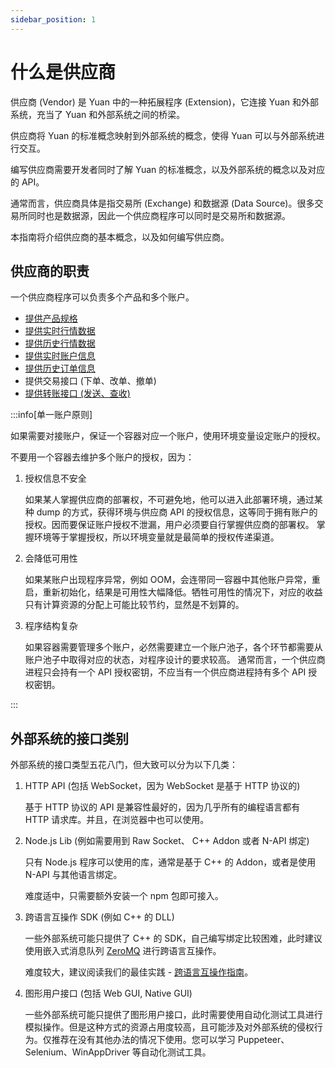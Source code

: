 ```yaml
---
sidebar_position: 1
---
```


# 什么是供应商

供应商 (Vendor) 是 Yuan 中的一种拓展程序 (Extension)，它连接 Yuan 和外部系统，充当了 Yuan 和外部系统之间的桥梁。

供应商将 Yuan 的标准概念映射到外部系统的概念，使得 Yuan 可以与外部系统进行交互。

编写供应商需要开发者同时了解 Yuan 的标准概念，以及外部系统的概念以及对应的 API。

通常而言，供应商具体是指交易所 (Exchange) 和数据源 (Data Source)。很多交易所同时也是数据源，因此一个供应商程序可以同时是交易所和数据源。

本指南将介绍供应商的基本概念，以及如何编写供应商。

## 供应商的职责

一个供应商程序可以负责多个产品和多个账户。

- [提供产品规格](./vendor-product)
- [提供实时行情数据](./vendor-realtime-market-data)
- [提供历史行情数据](./vendor-historical-market-data)
- [提供实时账户信息](./vendor-account-info)
- [提供历史订单信息](./vendor-historical-order)
- 提供交易接口 (下单、改单、撤单)
- [提供转账接口 (发送、查收)](./vendor-transfer)

:::info[单一账户原则]

如果需要对接账户，保证一个容器对应一个账户，使用环境变量设定账户的授权。

不要用一个容器去维护多个账户的授权，因为：

1. 授权信息不安全

   如果某人掌握供应商的部署权，不可避免地，他可以进入此部署环境，通过某种 dump 的方式，获得环境与供应商 API 的授权信息，这等同于拥有账户的授权。因而要保证账户授权不泄漏，用户必须要自行掌握供应商的部署权。
   掌握环境等于掌握授权，所以环境变量就是最简单的授权传递渠道。

2. 会降低可用性

   如果某账户出现程序异常，例如 OOM，会连带同一容器中其他账户异常，重启，重新初始化，结果是可用性大幅降低。牺牲可用性的情况下，对应的收益只有计算资源的分配上可能比较节约，显然是不划算的。

3. 程序结构复杂

   如果容器需要管理多个账户，必然需要建立一个账户池子，各个环节都需要从账户池子中取得对应的状态，对程序设计的要求较高。
   通常而言，一个供应商进程只会持有一个 API 授权密钥，不应当有一个供应商进程持有多个 API 授权密钥。

:::

## 外部系统的接口类别

外部系统的接口类型五花八门，但大致可以分为以下几类：

1. HTTP API (包括 WebSocket，因为 WebSocket 是基于 HTTP 协议的)

   基于 HTTP 协议的 API 是兼容性最好的，因为几乎所有的编程语言都有 HTTP 请求库。并且，在浏览器中也可以使用。

2. Node.js Lib (例如需要用到 Raw Socket、 C++ Addon 或者 N-API 绑定)

   只有 Node.js 程序可以使用的库，通常是基于 C++ 的 Addon，或者是使用 N-API 与其他语言绑定。

   难度适中，只需要额外安装一个 npm 包即可接入。

3. 跨语言互操作 SDK (例如 C++ 的 DLL)

   一些外部系统可能只提供了 C++ 的 SDK，自己编写绑定比较困难，此时建议使用嵌入式消息队列 [ZeroMQ](https://zeromq.org/) 进行跨语言互操作。

   难度较大，建议阅读我们的最佳实践 - [跨语言互操作指南](./cross-language-interoperability)。

4. 图形用户接口 (包括 Web GUI, Native GUI)

   一些外部系统可能只提供了图形用户接口，此时需要使用自动化测试工具进行模拟操作。但是这种方式的资源占用度较高，且可能涉及对外部系统的侵权行为。仅推荐在没有其他办法的情况下使用。您可以学习 Puppeteer、Selenium、WinAppDriver 等自动化测试工具。

<!-- ## 开始实现供应商

一个供应商程序通常是一个 Node.js 程序，它需要使用终端 (Terminal) 与主机中的其他终端通讯。

:::info[供应商可以在浏览器中运行吗？]
可以，但不推荐。

因为它最后需要以守护进程的形式运行，提供服务。

而浏览器存在"后台时钟冻结"、"资源占用高"等原因，不适合作为守护进程运行。
:::

```ts
import { Terminal } from '@yuants/protocol';

const terminal = new Terminal(process.env.HOST_URL!, {});
``` -->
